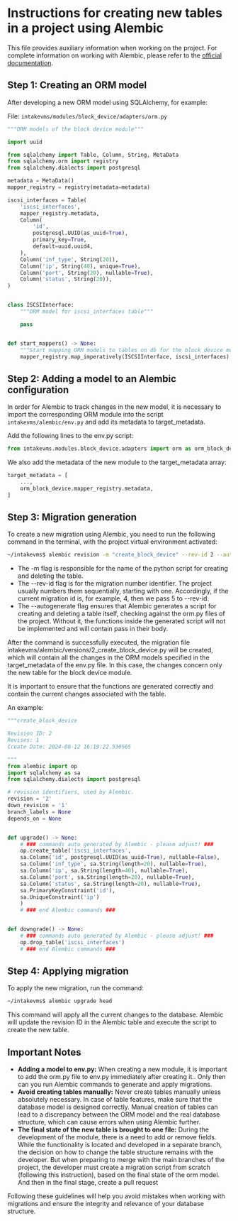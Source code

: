 # Instructions for creating new tables in a project using Alembic

This file provides auxiliary information when working on the project. 
For complete information on working with Alembic, please refer to the [official documentation](https://alembic.sqlalchemy.org/).

## Step 1: Creating an ORM model

After developing a new ORM model using SQLAlchemy, for example:

File: `intakevms/modules/block_device/adapters/orm.py`

```python
"""ORM models of the block device module"""

import uuid

from sqlalchemy import Table, Column, String, MetaData
from sqlalchemy.orm import registry
from sqlalchemy.dialects import postgresql

metadata = MetaData()
mapper_registry = registry(metadata=metadata)

iscsi_interfaces = Table(
    'iscsi_interfaces',
    mapper_registry.metadata,
    Column(
        'id',
        postgresql.UUID(as_uuid=True),
        primary_key=True,
        default=uuid.uuid4,
    ),
    Column('inf_type', String(20)),
    Column('ip', String(40), unique=True),
    Column('port', String(20), nullable=True),
    Column('status', String(20)),
)


class ISCSIInterface:
    """ORM model for iscsi_interfaces table"""

    pass


def start_mappers() -> None:
    """Start mapping ORM models to tables on db for the block device module"""
    mapper_registry.map_imperatively(ISCSIInterface, iscsi_interfaces)
```

## Step 2: Adding a model to an Alembic configuration
In order for Alembic to track changes in the new model, it is necessary to import the corresponding ORM module into the script `intakevms/alembic/env.py` and add its metadata to target_metadata.

Add the following lines to the env.py script:

```python
from intakevms.modules.block_device.adapters import orm as orm_block_device
```
We also add the metadata of the new module to the target_metadata array:

```python
target_metadata = [
    ...,
    orm_block_device.mapper_registry.metadata,
]
```

## Step 3: Migration generation
To create a new migration using Alembic, you need to run the following command in the terminal, with the project virtual environment activated:

```bash
~/intakevms$ alembic revision -m "create_block_device" --rev-id 2 --autogenerate
```

- The -m flag is responsible for the name of the python script for creating and deleting the table.
- The --rev-id flag is for the migration number identifier. The project usually numbers them sequentially, starting with one. Accordingly, if the current migration id is, for example, 4, then we pass 5 to --rev-id.
- The --autogenerate flag ensures that Alembic generates a script for creating and deleting a table itself, checking against the orm.py files of the project. Without it, the functions inside the generated script will not be implemented and will contain pass in their body.

After the command is successfully executed, the migration file intakevms/alembic/versions/2_create_block_device.py will be created, which will contain all the changes in the ORM models specified in the target_metadata of the env.py file. In this case, the changes concern only the new table for the block device module.

It is important to ensure that the functions are generated correctly and contain the current changes associated with the table.

An example:
```python
"""create_block_device

Revision ID: 2
Revises: 1
Create Date: 2024-08-12 16:19:22.530565

"""
from alembic import op
import sqlalchemy as sa
from sqlalchemy.dialects import postgresql

# revision identifiers, used by Alembic.
revision = '2'
down_revision = '1'
branch_labels = None
depends_on = None


def upgrade() -> None:
    # ### commands auto generated by Alembic - please adjust! ###
    op.create_table('iscsi_interfaces',
    sa.Column('id', postgresql.UUID(as_uuid=True), nullable=False),
    sa.Column('inf_type', sa.String(length=20), nullable=True),
    sa.Column('ip', sa.String(length=40), nullable=True),
    sa.Column('port', sa.String(length=20), nullable=True),
    sa.Column('status', sa.String(length=20), nullable=True),
    sa.PrimaryKeyConstraint('id'),
    sa.UniqueConstraint('ip')
    )
    # ### end Alembic commands ###


def downgrade() -> None:
    # ### commands auto generated by Alembic - please adjust! ###
    op.drop_table('iscsi_interfaces')
    # ### end Alembic commands ###

```

## Step 4: Applying migration
To apply the new migration, run the command:

```bash
~/intakevms$ alembic upgrade head
```

This command will apply all the current changes to the database. Alembic will update the revision ID in the Alembic table and execute the script to create the new table.

## Important Notes

- **Adding a model to env.py:** When creating a new module, it is important to add the orm.py file to env.py immediately after creating it.. Only then can you run Alembic commands to generate and apply migrations.
- **Avoid creating tables manually:** Never create tables manually unless absolutely necessary. In case of table features, make sure that the database model is designed correctly. Manual creation of tables can lead to a discrepancy between the ORM model and the real database structure, which can cause errors when using Alembic further.
- **The final state of the new table is brought to one file:** During the development of the module, there is a need to add or remove fields. While the functionality is located and developed in a separate branch, the decision on how to change the table structure remains with the developer. But when preparing to merge with the main branches of the project, the developer must create a migration script from scratch (following this instruction), based on the final state of the orm model. And then in the final stage, create a pull request

Following these guidelines will help you avoid mistakes when working with migrations and ensure the integrity and relevance of your database structure.



